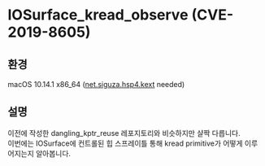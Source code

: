 # IOSurface_kread_observe (CVE-2019-8605)
## 환경
macOS 10.14.1 x86_64 ([net.siguza.hsp4.kext](https://github.com/Siguza/hsp4/tree/master) needed)

## 설명 
이전에 작성한 dangling_kptr_reuse 레포지토리와 비슷하지만 샬짝 다릅니다.<br>
이번에는 IOSurface에 컨트롤된 힙 스프레이틀 통해 kread primitive가 어떻게 이루어지는지 알아봅니다.